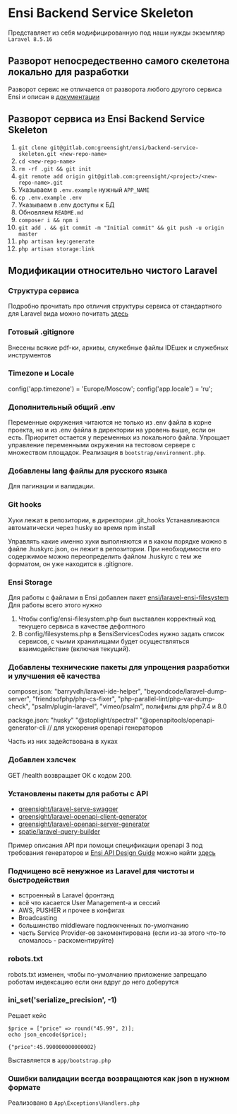 # Ensi Backend Service Skeleton

Представляет из себя модифицированную под наши нужды экземпляр `Laravel 8.5.16`
## Разворот непосредественно самого скелетона локально для разработки

Разворот сервис не отличается от разворота любого другого сервиса Ensi и описан в  [документации](https://greensight.atlassian.net/wiki/spaces/ENSI/pages/362676232/Backend-)

## Разворот сервиса из Ensi Backend Service Skeleton

1. `git clone git@gitlab.com:greensight/ensi/backend-service-skeleton.git <new-repo-name>`
2. `cd <new-repo-name>`
3. `rm -rf .git && git init`
4. `git remote add origin git@gitlab.com:greensight/<project>/<new-repo-name>.git`
5. Указываем в `.env.example` нужный `APP_NAME`
5. `cp .env.example .env`
6. Указываем в .env доступы к БД
7. Обновляем `README.md`
7. `composer i && npm i`
8. `git add . && git commit -m "Initial commit" && git push -u origin master`
9. `php artisan key:generate`
10. `php artisan storage:link`

## Модификации относительно чистого Laravel

### Структура сервиса

Подробно прочитать про отличия структуры сервиса от стандартного для Laravel вида можно почитать [здесь](docs/structure.md)

### Готовый .gitignore

Внесены всякие pdf-ки, архивы, служебные файлы IDEшек и служебных инструментов

### Timezone и Locale

config('app.timezone') = 'Europe/Moscow';
config('app.locale') = 'ru';

### Дополнительный общий .env

Переменные окружения читаются не только из .env файла в корне проекта, но и из .env файла в директории на уровень выше, если он есть.
Приоритет остается у переменных из локального файла. Упрощает управление переменными окружения на тестовом сервере с множеством площадок.
Реализация в `bootstrap/environment.php`.

### Добавлены lang файлы для русского языка

Для пагинации и валидации.

### Git hooks

Хуки лежат в репозитории, в директории .git_hooks
Устанавливаются автоматически через husky во время npm install

Управлять какие именно хуки выполняются и в каком порядке можно в файле .huskyrc.json, он лежит в репозитории.
При необходимости его содержимое можно переопределить файлом .huskyrc с тем же форматом, он уже находится в .gitignore.

### Ensi Storage

Для работы с файлами в Ensi добавлен пакет [ensi/laravel-ensi-filesystem](https://gitlab.com/greensight/ensi/packages/laravel-ensi-filesystem)
Для работы всего этого нужно

1. Чтобы config/ensi-filesystem.php был выставлен корректный код текущего сервиса в качестве дефолтного
2. В config/filesystems.php в $ensiServicesCodes нужно задать список сервисов, с чьими хранилищами будет осуществляться взаимодействие (включая текущий).

### Добавлены технические пакеты для упрощения разработки и улучшения её качества

composer.json:
"barryvdh/laravel-ide-helper",
"beyondcode/laravel-dump-server",
"friendsofphp/php-cs-fixer",
"php-parallel-lint/php-var-dump-check",
"psalm/plugin-laravel",
"vimeo/psalm",
полифилы для php7.4 и 8.0

package.json:
"husky"
"@stoplight/spectral"
"@openapitools/openapi-generator-cli // для ускорения openapi генераторов

Часть из них задействована в хуках

### Добавлен хэлсчек

GET /health возвращает ОК с кодом 200.

### Установлены пакеты для работы с API

- [greensight/laravel-serve-swagger](https://github.com/greensight/laravel-serve-swagger/)
- [greensight/laravel-openapi-client-generator](https://github.com/greensight/laravel-openapi-client-generator/)
- [greensight/laravel-openapi-server-generator](https://github.com/greensight/laravel-openapi-server-generator/)
- [spatie/laravel-query-builder](https://github.com/spatie/laravel-query-builder/)

Пример описания API при помощи спецификации openapi 3 под требования генераторов и [Ensi API Design Guide](https://docs.google.com/document/u/1/d/1Sj-G3lWzJvXmeojRv8yQb3ZSZeL3n6fa8EKN12kLvgg/edit?usp=sharing) можно найти [здесь](https://gitlab.com/greensight/ensi/templates/openapi-example)

### Подчищено всё ненужное из Laravel для чистоты и быстродействия

- встроенный в Laravel фронтэнд
- всё что касается User Management-а и сессий
- AWS, PUSHER и прочее в конфигах
- Broadcasting
- большинство middleware подлюкченных по-умолчанию
- часть Service Provider-ов закоментирована (если из-за этого что-то сломалось - раскоментируйте)

### robots.txt

robots.txt изменен, чтобы по-умолчанию приложение запрещало роботам индексацию если они вдруг до него доберутся

### ini_set('serialize_precision', -1)

Решает кейс
```
$price = ["price" => round("45.99", 2)]; 
echo json_encode($price);
```

`{"price":45.990000000000002}`

Выставляется в `app/bootstrap.php`

### Ошибки валидации всегда возвращаются как json в нужном формате

Реализовано в `App\Exceptions\Handlers.php`

